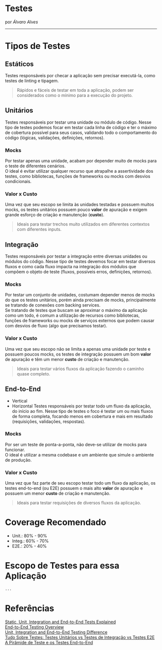
# Testes

por _Álvaro Alves_

---

# Tipos de Testes

## Estáticos
Testes responsáveis por checar a aplicação sem precisar executá-la, como testes de linting e tipagem.  
> Rápidos e fáceis de testar em toda a aplicação, podem ser considerados como o mínimo para a execução do projeto.  

## Unitários
Testes responsáveis por testar uma unidade ou módulo de código. Nesse tipo de testes podemos focar em testar cada linha de código e ter o máximo de cobertura possível para seus casos, validando todo o comportamento do código (lógicas, validações, definições, retornos).  

### Mocks
Por testar apenas uma unidade, acabam por depender muito de mocks para o teste de diferentes cenários.  
O ideal é evitar utilizar qualquer recurso que atrapalhe a assertividade dos testes, como bibliotecas, funções de frameworks ou mocks com desvios condicionais.  

### Valor x Custo
Uma vez que seu escopo se limita às unidades testadas e possuem muitos mocks, os testes unitários possuem pouco **valor** de apuração e exigem grande esforço de criação e manutenção (**custo**).  
> Ideais para testar trechos muito utilizados em diferentes contextos com diferentes inputs.  

## Integração
Testes responsáveis por testar a integração entre diversas unidades ou módulos do código. Nesse tipo de testes devemos focar em testar diversos fluxos e como cada fluxo impacta na integração dos módulos que compõem o objeto de teste (fluxos, possíveis erros, definições, retornos).  

### Mocks
Por testar um conjunto de unidades, costumam depender menos de mocks do que os testes unitários, porém ainda precisam de mocks, principalmente se tratando de conexões com backing services.  
Se tratando de testes que buscam se aproximar o máximo da aplicação como um todo, é comum a utilização de recursos como bibliotecas, funções de frameworks ou mocks de serviços externos que podem causar com desvios de fluxo (algo que precisamos testar).  

### Valor x Custo
Uma vez que seu escopo não se limita a apenas uma unidade por teste e possuem poucos mocks, os testes de integração possuem um bom **valor** de apuração e têm um menor **custo** de criação e manutenção.  
> Ideais para testar vários fluxos da aplicação fazendo o caminho quase completo.  

## End-to-End
- Vertical
- Horizontal
Testes responsáveis por testar todo um fluxo da aplicação, do início ao fim. Nesse tipo de testes o foco é testar um ou mais fluxos de forma completa, focando menos em cobertura e mais em resultado (requisições, validações, respostas).  

### Mocks
Por ser um teste de ponta-a-ponta, não deve-se utilizar de mocks para funcionar.  
O ideal é utilizar a mesma codebase e um ambiente que simule o ambiente de produção.  

### Valor x Custo
Uma vez que faz parte de seu escopo testar todo um fluxo da aplicação, os testes end-to-end (ou E2E) possuem o mais alto **valor** de apuração e possuem um menor **custo** de criação e manutenção.  
> Ideais para testar requisições de diversos fluxos da aplicação.  

# Coverage Recomendado

- Unit.: 80% - 90%  
- Integ.: 60% - 70%  
- E2E.: 20% - 40%  

# Escopo de Testes para essa Aplicação

```txt
...
```

# Referências

[Static, Unit, Integration and End-to-End Tests Explained](https://medium.com/@lucas.paganini/static-unit-integration-and-end-to-end-tests-explained-f87a0ac40ca5)  
[End-to-End Testing Overview](https://aloa.co/blog/end-to-end-testing-overview)  
[Unit, Integration and End-to-End Testing Difference](https://www.twilio.com/en-us/blog/unit-integration-end-to-end-testing-difference)  
[Tudo Sobre Testes: Testes Unitários vs Testes de Integração vs Testes E2E](https://medium.com/rpedroni/tudo-sobre-testes-testes-unitários-vs-testes-de-integração-vs-testes-e2e-6a7cc955779)  
[A Pirâmide de Teste e os Testes End-to-End](https://medium.com/gtsw/a-pirâmide-de-teste-e-os-testes-end-to-end-38f77ad3d137)  
